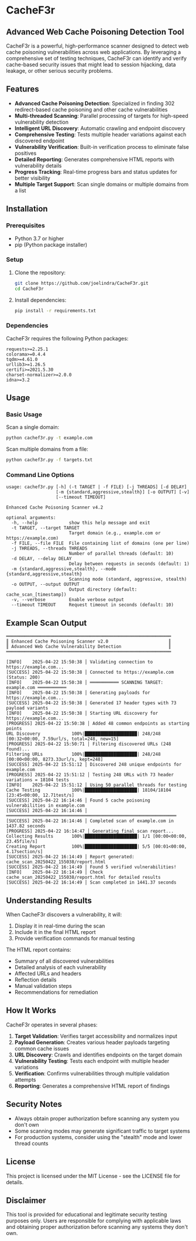 # CacheF3r

## Advanced Web Cache Poisoning Detection Tool

CacheF3r is a powerful, high-performance scanner designed to detect web cache poisoning vulnerabilities across web applications. By leveraging a comprehensive set of testing techniques, CacheF3r can identify and verify cache-based security issues that might lead to session hijacking, data leakage, or other serious security problems.

## Features

- **Advanced Cache Poisoning Detection**: Specialized in finding 302 redirect-based cache poisoning and other cache vulnerabilities
- **Multi-threaded Scanning**: Parallel processing of targets for high-speed vulnerability detection
- **Intelligent URL Discovery**: Automatic crawling and endpoint discovery
- **Comprehensive Testing**: Tests multiple header variations against each discovered endpoint
- **Vulnerability Verification**: Built-in verification process to eliminate false positives
- **Detailed Reporting**: Generates comprehensive HTML reports with vulnerability details
- **Progress Tracking**: Real-time progress bars and status updates for better visibility
- **Multiple Target Support**: Scan single domains or multiple domains from a list

## Installation

### Prerequisites

- Python 3.7 or higher
- pip (Python package installer)

### Setup

1. Clone the repository:
   ```bash
   git clone https://github.com/joelindra/CacheF3r.git
   cd CacheF3r
   ```

2. Install dependencies:
   ```bash
   pip install -r requirements.txt
   ```

### Dependencies

CacheF3r requires the following Python packages:
```
requests>=2.25.1
colorama>=0.4.4
tqdm>=4.61.0
urllib3>=1.26.5
certifi>=2021.5.30
charset-normalizer>=2.0.0
idna>=3.2
```

## Usage

### Basic Usage

Scan a single domain:
```bash
python cachef3r.py -t example.com
```

Scan multiple domains from a file:
```bash
python cachef3r.py -f targets.txt
```

### Command Line Options

```
usage: cachef3r.py [-h] (-t TARGET | -f FILE) [-j THREADS] [-d DELAY]
                   [-m {standard,aggressive,stealth}] [-o OUTPUT] [-v]
                   [--timeout TIMEOUT]

Enhanced Cache Poisoning Scanner v4.2

optional arguments:
  -h, --help            show this help message and exit
  -t TARGET, --target TARGET
                        Target domain (e.g., example.com or https://example.com)
  -f FILE, --file FILE  File containing list of domains (one per line)
  -j THREADS, --threads THREADS
                        Number of parallel threads (default: 10)
  -d DELAY, --delay DELAY
                        Delay between requests in seconds (default: 1)
  -m {standard,aggressive,stealth}, --mode {standard,aggressive,stealth}
                        Scanning mode (standard, aggressive, stealth)
  -o OUTPUT, --output OUTPUT
                        Output directory (default: cache_scan_[timestamp])
  -v, --verbose         Enable verbose output
  --timeout TIMEOUT     Request timeout in seconds (default: 10)
```

## Example Scan Output

```
═══════════════════════════════════════════════════════════════
║ Enhanced Cache Poisoning Scanner v2.0                       ║
║ Advanced Web Cache Vulnerability Detection                  ║
═══════════════════════════════════════════════════════════════

[INFO]    2025-04-22 15:50:38 │ Validating connection to https://example.com...
[SUCCESS] 2025-04-22 15:50:38 │ Connected to https://example.com (Status: 200)
[INFO]    2025-04-22 15:50:38 │ ═══════════ SCANNING TARGET: example.com ═══════════
[INFO]    2025-04-22 15:50:38 │ Generating payloads for https://example.com...
[SUCCESS] 2025-04-22 15:50:38 │ Generated 17 header types with 73 payload variants
[INFO]    2025-04-22 15:50:38 │ Starting URL discovery for https://example.com...
[PROGRESS] 2025-04-22 15:50:38 │ Added 48 common endpoints as starting points
URL Discovery            100%|████████████████████| 248/248 [00:32<00:00, 7.59url/s, total=248, new=15]
[PROGRESS] 2025-04-22 15:50:71 │ Filtering discovered URLs (248 found)...
Filtering URLs           100%|████████████████████| 248/248 [00:00<00:00, 8273.33url/s, kept=248]
[SUCCESS] 2025-04-22 15:51:12 │ Discovered 248 unique endpoints for example.com
[PROGRESS] 2025-04-22 15:51:12 │ Testing 248 URLs with 73 header variations = 18104 tests
[INFO]    2025-04-22 15:51:12 │ Using 50 parallel threads for testing
Cache Testing            100%|████████████████████| 18104/18104 [23:45<00:00, 12.71test/s]
[SUCCESS] 2025-04-22 16:14:46 │ Found 5 cache poisoning vulnerabilities in example.com
[SUCCESS] 2025-04-22 16:14:46 │ ═════════════════════════════════════════════════════════════════
[SUCCESS] 2025-04-22 16:14:46 │ Completed scan of example.com in 1437.82 seconds
[PROGRESS] 2025-04-22 16:14:47 │ Generating final scan report...
Collecting Results       100%|████████████████████| 1/1 [00:00<00:00, 23.45file/s]
Creating Report          100%|████████████████████| 5/5 [00:01<00:00, 4.17section/s]
[SUCCESS] 2025-04-22 16:14:49 │ Report generated: cache_scan_20250422_155038/report.html
[SUCCESS] 2025-04-22 16:14:49 │ Found 5 verified vulnerabilities!
[INFO]    2025-04-22 16:14:49 │ Check cache_scan_20250422_155038/report.html for detailed results
[SUCCESS] 2025-04-22 16:14:49 │ Scan completed in 1441.37 seconds
```

## Understanding Results

When CacheF3r discovers a vulnerability, it will:

1. Display it in real-time during the scan
2. Include it in the final HTML report
3. Provide verification commands for manual testing

The HTML report contains:
- Summary of all discovered vulnerabilities
- Detailed analysis of each vulnerability
- Affected URLs and headers
- Reflection details
- Manual validation steps
- Recommendations for remediation

## How It Works

CacheF3r operates in several phases:

1. **Target Validation**: Verifies target accessibility and normalizes input
2. **Payload Generation**: Creates various header payloads targeting common cache issues
3. **URL Discovery**: Crawls and identifies endpoints on the target domain
4. **Vulnerability Testing**: Tests each endpoint with multiple header variations
5. **Verification**: Confirms vulnerabilities through multiple validation attempts
6. **Reporting**: Generates a comprehensive HTML report of findings

## Security Notes

- Always obtain proper authorization before scanning any system you don't own
- Some scanning modes may generate significant traffic to target systems
- For production systems, consider using the "stealth" mode and lower thread counts

## License

This project is licensed under the MIT License - see the LICENSE file for details.

## Disclaimer

This tool is provided for educational and legitimate security testing purposes only. Users are responsible for complying with applicable laws and obtaining proper authorization before scanning any systems they don't own.
